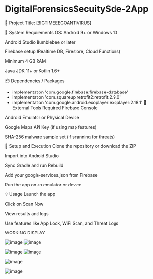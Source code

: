 # DigitalForensicsSecuitySde-2App

📌 Project Title: [BIGTIMEEEGOANTIVIRUS]


🔧 System Requirements
OS: Android 9+ or Windows 10

Android Studio Bumblebee or later

Firebase setup (Realtime DB, Firestore, Cloud Functions)

Minimum 4 GB RAM

Java JDK 11+ or Kotlin 1.6+

📦 Dependencies / Packages


- implementation 'com.google.firebase:firebase-database'
- implementation 'com.squareup.retrofit2:retrofit:2.9.0'
- implementation 'com.google.android.exoplayer:exoplayer:2.18.1'
🧩 External Tools Required
Firebase Console

Android Emulator or Physical Device

Google Maps API Key (if using map features)

SHA-256 malware sample set (if scanning for threats)

🚀 Setup and Execution
Clone the repository or download the ZIP

Import into Android Studio

Sync Gradle and run Rebuild

Add your google-services.json from Firebase

Run the app on an emulator or device

💡 Usage
Launch the app

Click on Scan Now

View results and logs

Use features like App Lock, WiFi Scan, and Threat Logs

WORKING DISPLAY


![image](https://github.com/user-attachments/assets/4364a53e-532b-41f8-b260-4e76784e37f4)
![image](https://github.com/user-attachments/assets/05f8974c-4e30-47de-b9bf-65777fb0a714)

![image](https://github.com/user-attachments/assets/efb641c7-5d4d-41a9-991b-fabbed6d0fba)
![image](https://github.com/user-attachments/assets/9031ff8d-52ba-4b31-ac59-3efcbccde99b)


![image](https://github.com/user-attachments/assets/f97143c4-ff92-4f07-af02-dc1b4f5a2926)

![image](https://github.com/user-attachments/assets/fa83e313-de78-4954-a43c-9f1da54173e4)












